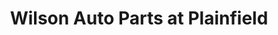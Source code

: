 ---
title: "Wilson Auto Parts at Plainfield"
url: /plainfield/wilson-auto-parts-at-plainfield/
shop: car parts
---